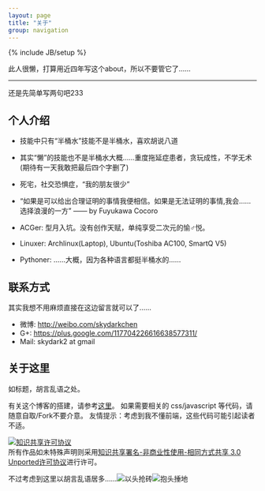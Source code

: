 ```yaml
---
layout: page
title: "关于"
group: navigation
---
```

{% include JB/setup %}

此人很懒，打算用近四年写这个about，所以不要管它了……

---

还是先简单写两句吧233

## 个人介绍

* 技能中只有“半桶水”技能不是半桶水，喜欢胡说八道
* 其实“懒”的技能也不是半桶水大概……重度拖延症患者，贪玩成性，不学无术(期待有一天我敢把最后四个字删了)
* 死宅，社交恐惧症，“我的朋友很少”
* “如果是可以给出合理证明的事情我便相信。如果是无法证明的事情,我会……选择浪漫的一方” —— by Fuyukawa Cocoro

* ACGer: 型月入坑。没有创作天赋，单纯享受二次元的愉♂悦。
* Linuxer: Archlinux(Laptop), Ubuntu(Toshiba AC100, SmartQ V5)
* Pythoner: ……大概，因为各种语言都挺半桶水的……

## 联系方式

其实我想不用麻烦直接在这边留言就可以了……

* 微博: http://weibo.com/skydarkchen
* G+: https://plus.google.com/117704226616638577311/
* Mail: skydark2 at gmail

## 关于这里

如标题，胡言乱语之处。

有关这个博客的搭建，请参考[这里](http://blog.skydark.info/programming/2012/03/23/play-with-jekyll)。
如果需要相关的 css/javascript 等代码，请随意自取/Fork不要介意。
友情提示：考虑到我不懂前端，这些代码可能引起读者不适。

<a rel="license" href="http://creativecommons.org/licenses/by-nc-sa/3.0/"><img alt="知识共享许可协议" style="border-width:0" src="http://i.creativecommons.org/l/by-nc-sa/3.0/88x31.png" /></a><br />所有作品如未特殊声明则采用<a rel="license" href="http://creativecommons.org/licenses/by-nc-sa/3.0/">知识共享署名-非商业性使用-相同方式共享 3.0 Unported许可协议</a>进行许可。

不过考虑到这里以胡言乱语居多……![以头抢砖]({{BASE_PATH}}/images/bq/ytqz.gif)![抱头捶地]({{BASE_PATH}}/images/bq/btcd.gif)
